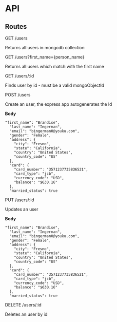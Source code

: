# API


## Routes

GET /users

Returns all users in mongodb collection

GET /users?first_name={person_name}

Returns all users which match with the first name

GET /users/:id

Finds user by id - must be a valid mongoObjectId

POST /users

Create an user, the express app autogenerates the Id

**Body**
```
"first_name": "Brandise",
  "last_name": "Ingerman",
  "email": "bingerman0@youku.com",
  "gender": "Female",
  "address": {
    "city": "Fresno",
    "state": "California",
    "country": "United States",
    "country_code": "US"
  },
  "card": {
    "card_number": "3571237735836521",
    "card_type": "jcb",
    "currency_code": "USD",
    "balance": "$630.16"
  },
  "married_status": true
```


PUT /users/:id

Updates an user

**Body**
```
"first_name": "Brandise",
  "last_name": "Ingerman",
  "email": "bingerman0@youku.com",
  "gender": "Female",
  "address": {
    "city": "Fresno",
    "state": "California",
    "country": "United States",
    "country_code": "US"
  },
  "card": {
    "card_number": "3571237735836521",
    "card_type": "jcb",
    "currency_code": "USD",
    "balance": "$630.16"
  },
  "married_status": true
```


DELETE /users/:id

Deletes an user by id
